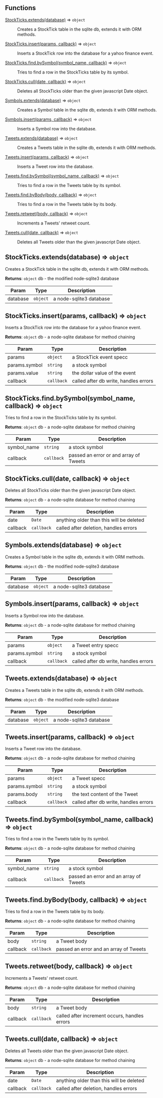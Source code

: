 ## Functions

<dl>
<dt><a href="#StockTicks.extends">StockTicks.extends(database)</a> ⇒ <code>object</code></dt>
<dd><p>Creates a StockTick table in the sqlite db, extends it with ORM methods.</p>
</dd>
<dt><a href="#StockTicks.insert">StockTicks.insert(params, callback)</a> ⇒ <code>object</code></dt>
<dd><p>Inserts a StockTick row into the database for a yahoo finance event.</p>
</dd>
<dt><a href="#StockTicks.find.bySymbol">StockTicks.find.bySymbol(symbol_name, callback)</a> ⇒ <code>object</code></dt>
<dd><p>Tries to find a row in the StockTicks table by its symbol.</p>
</dd>
<dt><a href="#StockTicks.cull">StockTicks.cull(date, callback)</a> ⇒ <code>object</code></dt>
<dd><p>Deletes all StockTicks older than the given javascript Date object.</p>
</dd>
<dt><a href="#Symbols.extends">Symbols.extends(database)</a> ⇒ <code>object</code></dt>
<dd><p>Creates a Symbol table in the sqlite db, extends it with ORM methods.</p>
</dd>
<dt><a href="#Symbols.insert">Symbols.insert(params, callback)</a> ⇒ <code>object</code></dt>
<dd><p>Inserts a Symbol row into the database.</p>
</dd>
<dt><a href="#Tweets.extends">Tweets.extends(database)</a> ⇒ <code>object</code></dt>
<dd><p>Creates a Tweets table in the sqlite db, extends it with ORM methods.</p>
</dd>
<dt><a href="#Tweets.insert">Tweets.insert(params, callback)</a> ⇒ <code>object</code></dt>
<dd><p>Inserts a Tweet row into the database.</p>
</dd>
<dt><a href="#Tweets.find.bySymbol">Tweets.find.bySymbol(symbol_name, callback)</a> ⇒ <code>object</code></dt>
<dd><p>Tries to find a row in the Tweets table by its symbol.</p>
</dd>
<dt><a href="#Tweets.find.byBody">Tweets.find.byBody(body, callback)</a> ⇒ <code>object</code></dt>
<dd><p>Tries to find a row in the Tweets table by its body.</p>
</dd>
<dt><a href="#Tweets.retweet">Tweets.retweet(body, callback)</a> ⇒ <code>object</code></dt>
<dd><p>Increments a Tweets&#39; retweet count.</p>
</dd>
<dt><a href="#Tweets.cull">Tweets.cull(date, callback)</a> ⇒ <code>object</code></dt>
<dd><p>Deletes all Tweets older than the given javascript Date object.</p>
</dd>
</dl>

<a name="StockTicks.extends"></a>

## StockTicks.extends(database) ⇒ <code>object</code>
Creates a StockTick table in the sqlite db, extends it with ORM methods.

**Returns**: <code>object</code> db - the modified node-sqlite3 database

| Param | Type | Description |
| --- | --- | --- |
| database | <code>object</code> | a node-sqlite3 database |

<a name="StockTicks.insert"></a>

## StockTicks.insert(params, callback) ⇒ <code>object</code>
Inserts a StockTick row into the database for a yahoo finance event.

**Returns**: <code>object</code> db - a node-sqlite database for method chaining

| Param | Type | Description |
| --- | --- | --- |
| params | <code>object</code> | a StockTick event specc |
| params.symbol | <code>string</code> | a stock symbol |
| params.value | <code>string</code> | the dollar value of the event |
| callback | <code>callback</code> | called after db write, handles errors |

<a name="StockTicks.find.bySymbol"></a>

## StockTicks.find.bySymbol(symbol_name, callback) ⇒ <code>object</code>
Tries to find a row in the StockTicks table by its symbol.

**Returns**: <code>object</code> db - a node-sqlite database for method chaining

| Param | Type | Description |
| --- | --- | --- |
| symbol_name | <code>string</code> | a stock symbol |
| callback | <code>callback</code> | passed an error or and array of Tweets |

<a name="StockTicks.cull"></a>

## StockTicks.cull(date, callback) ⇒ <code>object</code>
Deletes all StockTicks older than the given javascript Date object.

**Returns**: <code>object</code> db - a node-sqlite database for method chaining

| Param | Type | Description |
| --- | --- | --- |
| date | <code>Date</code> | anything older than this will be deleted |
| callback | <code>callback</code> | called after deletion, handles errors |

<a name="Symbols.extends"></a>

## Symbols.extends(database) ⇒ <code>object</code>
Creates a Symbol table in the sqlite db, extends it with ORM methods.

**Returns**: <code>object</code> db - the modified node-sqlite3 database

| Param | Type | Description |
| --- | --- | --- |
| database | <code>object</code> | a node-sqlite3 database |

<a name="Symbols.insert"></a>

## Symbols.insert(params, callback) ⇒ <code>object</code>
Inserts a Symbol row into the database.

**Returns**: <code>object</code> db - a node-sqlite database for method chaining

| Param | Type | Description |
| --- | --- | --- |
| params | <code>object</code> | a Tweet entry specc |
| params.symbol | <code>string</code> | a stock symbol |
| callback | <code>callback</code> | called after db write, handles errors |

<a name="Tweets.extends"></a>

## Tweets.extends(database) ⇒ <code>object</code>
Creates a Tweets table in the sqlite db, extends it with ORM methods.

**Returns**: <code>object</code> db - the modified node-sqlite3 database

| Param | Type | Description |
| --- | --- | --- |
| database | <code>object</code> | a node-sqlite3 database |

<a name="Tweets.insert"></a>

## Tweets.insert(params, callback) ⇒ <code>object</code>
Inserts a Tweet row into the database.

**Returns**: <code>object</code> db - a node-sqlite database for method chaining

| Param | Type | Description |
| --- | --- | --- |
| params | <code>object</code> | a Tweet specc |
| params.symbol | <code>string</code> | a stock symbol |
| params.body | <code>string</code> | the text content of the Tweet |
| callback | <code>callback</code> | called after db write, handles errors |

<a name="Tweets.find.bySymbol"></a>

## Tweets.find.bySymbol(symbol_name, callback) ⇒ <code>object</code>
Tries to find a row in the Tweets table by its symbol.

**Returns**: <code>object</code> db - a node-sqlite database for method chaining

| Param | Type | Description |
| --- | --- | --- |
| symbol_name | <code>string</code> | a stock symbol |
| callback | <code>callback</code> | passed an error and an array of Tweets |

<a name="Tweets.find.byBody"></a>

## Tweets.find.byBody(body, callback) ⇒ <code>object</code>
Tries to find a row in the Tweets table by its body.

**Returns**: <code>object</code> db - a node-sqlite database for method chaining

| Param | Type | Description |
| --- | --- | --- |
| body | <code>string</code> | a Tweet body |
| callback | <code>callback</code> | passed an error and an array of Tweets |

<a name="Tweets.retweet"></a>

## Tweets.retweet(body, callback) ⇒ <code>object</code>
Increments a Tweets' retweet count.

**Returns**: <code>object</code> db - a node-sqlite database for method chaining

| Param | Type | Description |
| --- | --- | --- |
| body | <code>string</code> | a Tweet body |
| callback | <code>callback</code> | called after increment occurs, handles errors |

<a name="Tweets.cull"></a>

## Tweets.cull(date, callback) ⇒ <code>object</code>
Deletes all Tweets older than the given javascript Date object.

**Returns**: <code>object</code> db - a node-sqlite database for method chaining

| Param | Type | Description |
| --- | --- | --- |
| date | <code>Date</code> | anything older than this will be deleted |
| callback | <code>callback</code> | called after deletion, handles errors |

